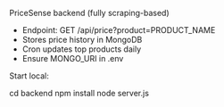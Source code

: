 PriceSense backend (fully scraping-based)
- Endpoint: GET /api/price?product=PRODUCT_NAME
- Stores price history in MongoDB
- Cron updates top products daily
- Ensure MONGO_URI in .env

Start local:

cd backend
npm install
node server.js

